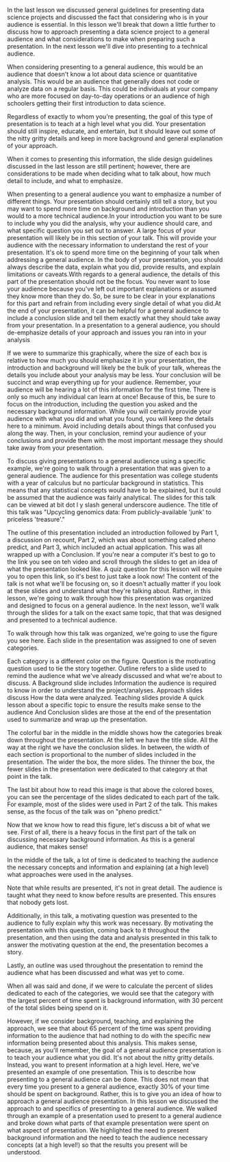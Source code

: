 In the last lesson we discussed general guidelines for presenting data science projects and discussed the fact that considering who is in your audience is essential. In this lesson we'll break that down a little further to discuss how to approach presenting a data science project to a general audience and what considerations to make when preparing such a presentation. In the next lesson we'll dive into presenting to a technical audience.

When considering presenting to a general audience, this would be an audience that doesn't know a lot about data science or quantitative analysis. This would be an audience that generally does not code or analyze data on a regular basis. This could be individuals at your company who are more focused on day-to-day operations or an audience of high schoolers getting their first introduction to data science.

Regardless of exactly to whom you're presenting, the goal of this type of presentation is to teach at a high level what you did. Your presentation should still inspire, educate, and entertain, but it should leave out some of the nitty gritty details and keep in more background and general explanation of your approach.

When it comes to presenting this information, the slide design guidelines discussed in the last lesson are still pertinent; however, there are considerations to be made when deciding what to talk about, how much detail to include, and what to emphasize.

When presenting to a general audience you want to emphasize a number of different things. Your presentation should certainly still tell a story, but you may want to spend more time on background and introduction than you would to a more technical audience.In your introduction you want to be sure to include why you did the analysis, why your audience should care, and what specific question you set out to answer. A large focus of your presentation will likely be in this section of your talk. This will provide your audience with the necessary information to understand the rest of your presentation. It's ok to spend more time on the beginning of your talk when addressing a general audience. In the body of your presentation, you should always describe the data, explain what you did, provide results, and explain limitations or caveats.With regards to a general audience, the details of this part of the presentation should not be the focus. You never want to lose your audience because you've left out important explanations or assumed they know more than they do. So, be sure to be clear in your explanations for this part and refrain from including every single detail of what you did.At the end of your presentation, it can be helpful for a general audience to include a conclusion slide and tell them exactly what they should take away from your presentation. In a presentation to a general audience, you should de-emphasize details of your approach and issues you ran into in your analysis

If we were to summarize this graphically, where the size of each box is relative to how much you should emphasize it in your presentation, the introduction and background will likely be the bulk of your talk, whereas the details you include about your analysis may be less. Your conclusion will be succinct and wrap everything up for your audience. Remember, your audience will be hearing a lot of this information for the first time. There is only so much any individual can learn at once! Because of this, be sure to focus on the introduction, including the question you asked and the necessary background information. While you will certainly provide your audience with what you did and what you found, you will keep the details here to a minimum. Avoid including details about things that confused you along the way. Then, in your conclusion, remind your audience of your conclusions and provide them with the most important message they should take away from your presentation.

To discuss giving presentations to a general audience using a specific example, we're going to walk through a presentation that was given to a general audience. The audience for this presentation was college students  with a year  of calculus  but no particular  background in statistics. This means that any statistical concepts would have to be explained, but it could be assumed that the audience was fairly analytical. The slides for this talk can be viewed at bit dot l y slash general underscore audience. The title of this talk was "Upcycling genomics data: From publicly-available 'junk' to priceless 'treasure'." 

The outline of this presentation included an introduction followed by Part 1, a discussion on recount, Part 2, which was about something called pheno predict, and Part 3, which included an actual application. This was all wrapped up with a Conclusion. If you're near a computer it's best to go to the link you see on teh video and scroll through the slides to get an idea of what the presentation looked like. A quiz question for this lesson will require you to open this link, so it's best to just take a look now! The content of the talk is not what we'll be focusing on, so it doesn't actually matter if you look at these slides and understand what they're talking about. Rather, in this lesson, we're going to walk through how this presentation was organized and designed to focus on a general audience. In the next lesson, we'll walk through the slides for a talk on the exact same topic, that that was designed and presented to a technical audience.

To walk through how this talk was organized, we're going to use the figure you see here. Each slide in the presentation was assigned to one of seven categories. 

Each category is a different color on the figure. Question is the motivating question used to tie the story together. Outline refers to a slide used to remind the audience what we've already discussed and what we're about to discuss. A Background slide includes Information the audience is required to know in order to understand the project/analyses. Approach slides discuss How the data were analyzed. Teaching slides provide A quick lesson about a specific topic to ensure the results make sense to the audience And Conclusion slides are those at the end of the presentation used to summarize and wrap up the presentation. 

The colorful bar in the middle in the middle shows how the categories break down throughout the presentation. At the left we have the title slide. All the way at the right we have the conclusion slides. In between, the width of each section is proportional to the number of slides included in the presentation. The wider the box, the more slides. The thinner the box, the fewer slides in the presentation were dedicated to that category at that point in the talk.

The last bit about how to read this image is that above the colored boxes, you can see the percentage of the slides dedicated to each part of the talk. For example, most of the slides were used in Part 2 of the talk. This makes sense, as the focus of the talk was on "pheno predict."

Now that we know how to read this figure, let's discuss a bit of what we see. First of all, there is a heavy focus in the first part of the talk on discussing necessary background information. As this is a general audience, that makes sense!

In the middle of the talk, a lot of time is dedicated to teaching the audience the necessary concepts and information and explaining (at a high level) what approaches were used in the analyses.

Note that while results are presented, it's not in great detail. The audience is taught what they need to know before results are presented. This ensures that nobody gets lost.

Additionally, in this talk, a motivating question was presented to the audience to fully explain why this work was necessary. By motivating the presentation with this question, coming back to it throughout the presentation, and then using the data and analysis presented in this talk to answer the motivating question at the end, the presentation becomes a story.

Lastly, an outline was used throughout the presentation to remind the audience what has been discussed and what was yet to come.

When all was said and done, if we were to calculate the percent of slides dedicated to each of the categories, we would see that the category with the largest percent of time spent is background information, with 30 percent of the total slides being spend on it.

However, if we consider background, teaching, and explaining the approach, we see that about 65 percent of the time was spent providing information to the audience that had nothing to do with the specific new information being presented about this analysis. This makes sense, because, as you'll remember, the goal of a general audience presentation is to teach your audience what you did. It's not about the nitty gritty details. Instead, you want to present information at a high level. Here, we've presented an example of one presentation. This is to describe how presenting to a general audience can be done. This does not mean that every time you present to a general audience, exactly 30% of your time should be spent on background. Rather, this is to give you an idea of how to approach a general audience presentation. In this lesson we discussed the approach to and specifics of presenting to a general audience. We walked through an example of a presentation used to present to a general audience and broke down what parts of that example presentation were spent on what aspect of presentation. We highlighted the need to present background information and the need to teach the audience necessary concepts (at a high level!) so that the results you present will be understood.